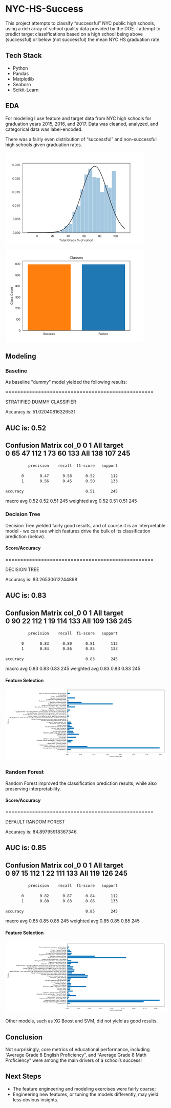 # NYC-HS-Success

This project attempts to classify “successful” NYC public high schools, using a rich array of school quality data provided by the DOE.  I attempt to predict target classifications based on a high school being above (successful) or below (not successful) the mean NYC HS graduation rate.

## Tech Stack
- Python
- Pandas
- Matplotlib
- Seaborn
- Scikit-Learn

## EDA
For modeling I use feature and target data from NYC high schools for graduation years 2015, 2016, and 2017.  Data was cleaned, analyzed, and categorical data was label-encoded.

There was a fairly even distribution of “successful” and non-successful high schools given graduation rates.

![](/plots/target_dist.png)

![](/plots/class_count.png)

## Modeling

### Baseline

As baseline "dummy" model yielded the following results:


==================================================

STRATIFIED DUMMY CLASSIFIER


Accuracy is: 51.02040816326531

AUC is: 0.52
--------------------------------------------------
Confusion Matrix
col_0     0    1  All
target               
0        65   47  112
1        73   60  133
All     138  107  245
--------------------------------------------------
              precision    recall  f1-score   support

           0       0.47      0.58      0.52       112
           1       0.56      0.45      0.50       133

    accuracy                           0.51       245
   macro avg       0.52      0.52      0.51       245
weighted avg       0.52      0.51      0.51       245


### Decision Tree

Decision Tree yielded fairly good results, and of course it is an interpretable model - we can see which features drive the bulk of its classification prediction (below).

#### Score/Accuracy

==================================================

DECISION TREE


Accuracy is: 83.26530612244898

AUC is: 0.83
--------------------------------------------------
Confusion Matrix
col_0     0    1  All
target               
0        90   22  112
1        19  114  133
All     109  136  245
--------------------------------------------------
              precision    recall  f1-score   support

           0       0.83      0.80      0.81       112
           1       0.84      0.86      0.85       133

    accuracy                           0.83       245
   macro avg       0.83      0.83      0.83       245
weighted avg       0.83      0.83      0.83       245

#### Feature Selection
![](/plots/tree_features.png)


### Random Forest

Random Forest improved the classification prediction results, while also preserving interpretability.

#### Score/Accuracy

==================================================

DEFAULT RANDOM FOREST


Accuracy is: 84.89795918367346

AUC is: 0.85
--------------------------------------------------
Confusion Matrix
col_0     0    1  All
target               
0        97   15  112
1        22  111  133
All     119  126  245
--------------------------------------------------
              precision    recall  f1-score   support

           0       0.82      0.87      0.84       112
           1       0.88      0.83      0.86       133

    accuracy                           0.85       245
   macro avg       0.85      0.85      0.85       245
weighted avg       0.85      0.85      0.85       245


#### Feature Selection
![](/plots/forest.png)


Other models, such as XG Boost and SVM, did not yield as good results.

## Conclusion

Not surprisingly, core metrics of educational performance, including “Average Grade 8 English Proficiency”, and “Average Grade 8 Math Proficiency” were among the main drivers of a school’s success!

## Next Steps
- The feature engineering and modeling exercises were fairly coarse; 
- Engineering new features, or tuning the models differently, may yield less obvious insights.
